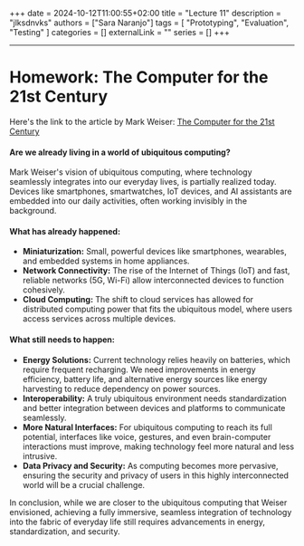 +++ 
date = 2024-10-12T11:00:55+02:00
title = "Lecture 11"
description = "jlksdnvks"
authors = ["Sara Naranjo"]
tags = [
    "Prototyping",
    "Evaluation",
    "Testing"
    ]
categories = []
externalLink = ""
series = []
+++
___
# Homework: The Computer for the 21st Century
Here's the link to the article by Mark Weiser: [The Computer for the 21st Century](https://www.lri.fr/~mbl/Stanford/CS477/papers/Weiser-SciAm.pdf)
#### Are we already living in a world of ubiquitous computing?

Mark Weiser's vision of ubiquitous computing, where technology seamlessly integrates into our everyday lives, is partially realized today. Devices like smartphones, smartwatches, IoT devices, and AI assistants are embedded into our daily activities, often working invisibly in the background. 

#### What has already happened:
- **Miniaturization:** Small, powerful devices like smartphones, wearables, and embedded systems in home appliances.
- **Network Connectivity:** The rise of the Internet of Things (IoT) and fast, reliable networks (5G, Wi-Fi) allow interconnected devices to function cohesively.
- **Cloud Computing:** The shift to cloud services has allowed for distributed computing power that fits the ubiquitous model, where users access services across multiple devices.

#### What still needs to happen:
- **Energy Solutions:** Current technology relies heavily on batteries, which require frequent recharging. We need improvements in energy efficiency, battery life, and alternative energy sources like energy harvesting to reduce dependency on power sources.
- **Interoperability:** A truly ubiquitous environment needs standardization and better integration between devices and platforms to communicate seamlessly.
- **More Natural Interfaces:** For ubiquitous computing to reach its full potential, interfaces like voice, gestures, and even brain-computer interactions must improve, making technology feel more natural and less intrusive.
- **Data Privacy and Security:** As computing becomes more pervasive, ensuring the security and privacy of users in this highly interconnected world will be a crucial challenge.

In conclusion, while we are closer to the ubiquitous computing that Weiser envisioned, achieving a fully immersive, seamless integration of technology into the fabric of everyday life still requires advancements in energy, standardization, and security.
